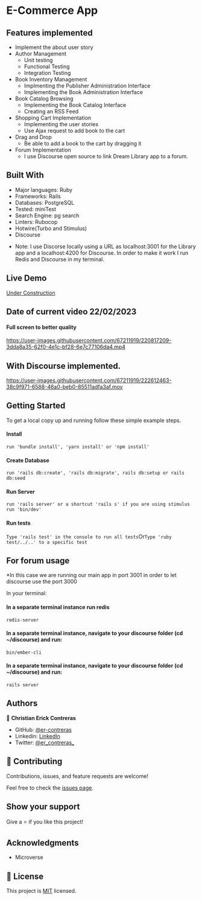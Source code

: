 # E-Commerce App

## Features implemented

- Implement the about user story
- Author Management
  - Unit testing
  - Functional Testing
  - Integration Testing
- Book Inventory Management
  - Implmenting the Publisher Administration Interface
  - Implementing the Book Administration Interface
- Book Catalog Browsing
  - Implementing the Book Catalog Interface
  - Creating an RSS Feed
- Shopping Cart Implementation
  - Implementing the user stories
  - Use Ajax request to add book to the cart
- Drag and Drop
  - Be able to add a book to the cart by dragging it
- Forum Implementation
  - I use Discourse open source to link Dream Library app to a forum.

## Built With

- Major languages: Ruby
- Frameworks: Rails
- Databases: PostgreSQL
- Tested: miniTest
- Search Engine: pg search
- Linters: Rubocop
- Hotwire(Turbo and Stimulus)
- Discourse

* Note: I use Discorse locally using a URL as localhost:3001 for the Library app and a localhost:4200 for Discourse. In order to make it work I run Redis and Discourse in my terminal.

## Live Demo

[Under Construction](https://livedemo.com)

## Date of current video 22/02/2023

#### Full screen to better quality

https://user-images.githubusercontent.com/67211919/220817209-3dda8a35-62f0-4e1c-bf28-6e7c77106da4.mp4

## With Discourse implemented.

https://user-images.githubusercontent.com/67211919/222612463-38c9f971-6588-46a0-beb0-85511adfa3af.mov

## Getting Started

To get a local copy up and running follow these simple example steps.

#### Install
``run 'bundle install', 'yarn install' or 'npm install'``
#### Create Database
``run 'rails db:create', 'rails db:migrate', rails db:setup or rails db:seed``
#### Run Server
``run 'rails server' or a shortcut 'rails s' if you are using stimulus run 'bin/dev'``
#### Run tests
`Type 'rails test' in the console to run all tests`Or`Type 'ruby test/../..' to a specific test`

## For forum usage 
*In this case we are running our main app in port 3001 in order to let discourse use the port 3000

In your terminal:
#### In a separate terminal instance run redis
`redis-server`
#### In a separate terminal instance, navigate to your discourse folder (cd ~/discourse) and run:
`bin/ember-cli`

#### In a separate terminal instance, navigate to your discourse folder (cd ~/discourse) and run:
`rails server`
## Authors

👤 **Christian Erick Contreras**

- GitHub: [@er-contreras](https://github.com/er-contreras)
- Linkedin: [LinkedIn](https://www.linkedin.com/in/er-contreras/)
- Twitter: [@er_contreras_](https://twitter.com/er_contreras_)


## 🤝 Contributing

Contributions, issues, and feature requests are welcome!

Feel free to check the [issues page](../../issues/).

## Show your support

Give a ⭐️ if you like this project!

## Acknowledgments

- Microverse

## 📝 License

This project is [MIT](./MIT.md) licensed.
